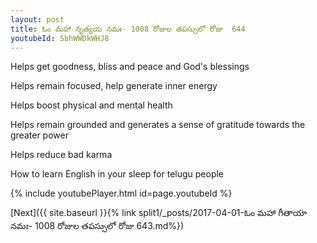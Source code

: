 ```yaml
---
layout: post
title: ఓం మహా నృత్యయ నమః- 1008 రోజుల తపస్సులో రోజు  644
youtubeId: SbhWWDkWHJ8
---
```

 
 
Helps get goodness, bliss and peace and God's blessings
 
Helps remain focused, help generate inner energy 
 
Helps boost physical and mental health 
 
Helps remain grounded and generates a sense of gratitude towards the greater power 
 
Helps reduce bad karma
 
How to learn English in your sleep for telugu people
 
 
 
 


{% include youtubePlayer.html id=page.youtubeId %}
 
[Next]({{ site.baseurl }}{% link split1/_posts/2017-04-01-ఓం మహా గీతాయా నమః- 1008 రోజుల తపస్సులో రోజు  643.md%})
 
